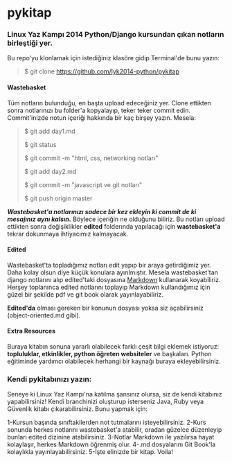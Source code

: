 pykitap
=======

### Linux Yaz Kampı 2014 Python/Django kursundan çıkan notların birleştiği yer. 

Bu repo'yu klonlamak için istediğiniz klasöre gidip Terminal'de bunu yazın:

> $ git clone https://github.com/lyk2014-python/pykitap




#### Wastebasket

Tüm notların bulunduğu, en başta upload edeceğiniz yer. Clone ettikten sonra notlarınızı bu folder'a kopyalayıp, teker teker commit edin. Commit'inizde notun içeriği hakkında bir kaç birşey yazın. Mesela:
 
> $ git add day1.md
>
> $ git status
> 
> $ git commit -m "html, css, networking notları"
> 
> $ git add day2.md
> 
> $ git commit -m "javascript ve git notları"  
> 
> $ git push origin master

**_Wastebasket'a notlarınızı sadece bir kez ekleyin ki commit de ki mesajınız aynı kalsın._** Böylece içeriğin ne olduğunu biliriz. Bu notları upload ettikten sonra değişiklikler **edited** folderında yapılacağı için **wastebasket'a** tekrar dokunmaya ihtiyacımız kalmayacak.


#### Edited
 

Wastebasket'ta topladığımız notları edit yapıp bir araya getirdiğimiz yer. Daha kolay olsun diye küçük konulara ayırılmıştır. Mesela wastebasket'tan django notlarını alıp edited'taki dosyasına [Markdown](https://github.com/adam-p/markdown-here/wiki/Markdown-Cheatsheet) kullanarak koyabiliriz. Herşey toplanınca edited notlarını toplayıp Markdown kullandığımız için güzel bir şekilde pdf ve git book olarak yayınlayabiliriz.

**Edited'da** olması gereken bir konunun dosyası yoksa siz açabilirsiniz (object-oriented.md gibi). 



#### Extra Resources

Buraya kitabın sonuna yararlı olabilecek farklı çeşit bilgi eklemek istiyoruz: **topluluklar, etkinlikler, python öğreten websiteler** ve başkaları. Python eğitiminde yardımcı olabilecek herhangi bir kaynağı buraya ekleyebilirsiniz. 



### Kendi pykitabınızı yazın:

Seneye ki Linux Yaz Kampı'na katılma şansınız olursa, siz de kendi kitabınız yapabilirsiniz! Kendi branchinizi oluşturup isterseniz Java, Ruby veya Güvenlik kitabı çıkarabilirsiniz. Bunu yapmak için:

1-Kursun başında sınıftakilerden not tutmalarını isteyebilirsiniz.
2-Kurs sonunda herkes notlarını wastebasket'a atabilir, oradan güzelce düzenleyip bunları edited dizinine atabilirsiniz.
3-Notlar Markdown ile yazılırsa hayat kolaylaşır, herkes Markdown öğrenmiş olur.
4-.md dosyalarını Git Book'la kolaylıkla yayınlayabilirsiniz.
5-İşte elinizde bir kitap. Voila!

